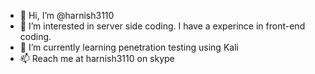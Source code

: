 - 👋 Hi, I’m @harnish3110
- 👀 I’m interested in server side coding. I have a experince in front-end coding.
- 🌱 I’m currently learning penetration testing using Kali
- 📫 Reach me at harnish3110 on skype

<!---
harnish3110/harnish3110 is a ✨ special ✨ repository because its `README.md` (this file) appears on your GitHub profile.
You can click the Preview link to take a look at your changes.
--->
